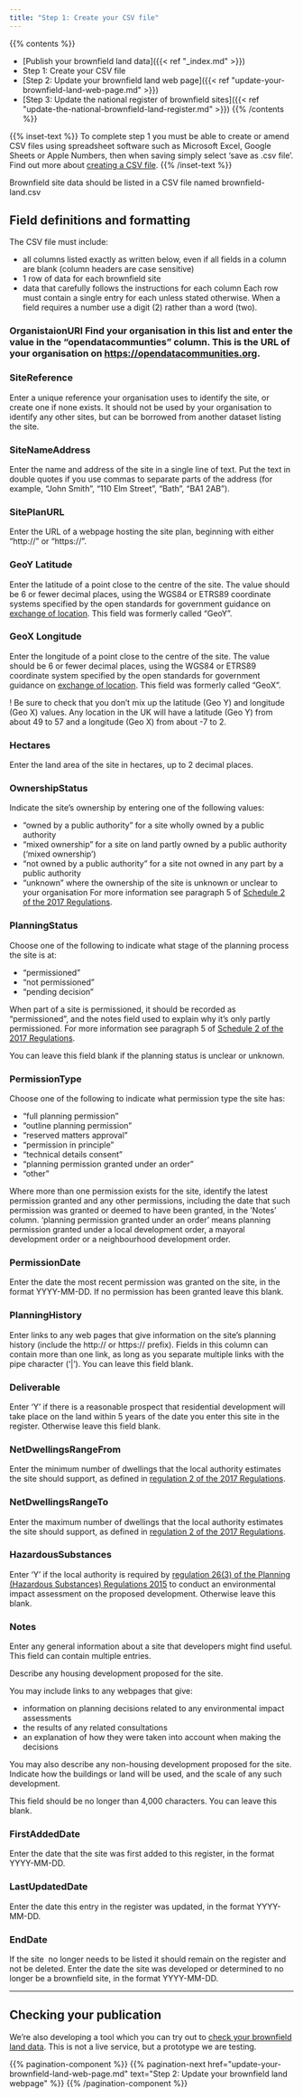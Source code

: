 ```yaml
---
title: "Step 1: Create your CSV file"
---
```


{{% contents %}}
- [Publish your brownfield land data]({{< ref "_index.md" >}})
- Step 1: Create your CSV file
- [Step 2: Update your brownfield land web page]({{< ref "update-your-brownfield-land-web-page.md" >}})
- [Step 3: Update the national register of brownfield sites]({{< ref "update-the-national-brownfield-land-register.md" >}})
{{% /contents %}}

{{% inset-text %}}
To complete step 1 you must be able to create or amend CSV files using spreadsheet software such as Microsoft Excel, Google Sheets or Apple Numbers, then when saving simply select ‘save as .csv file’. Find out more about [creating a CSV file](http://w3c.github.io/csvw/primer/).
{{% /inset-text %}}

Brownfield site data should be listed in a CSV file named brownfield-land.csv

## Field definitions and formatting

The CSV file must include: 

* all columns listed exactly as written below, even if all fields in a column are blank (column headers are case sensitive) 
* 1 row of data for each brownfield site
* data that carefully follows the instructions for each column
Each row must contain a single entry for each unless stated otherwise. When a field requires a number use a digit (2) rather than a word (two).

### OrganistaionURI Find your organisation in this list and enter the value in the “opendatacommunties” column. This is the URL of your organisation on https://opendatacommunities.org.

### SiteReference
Enter a unique reference your organisation uses to identify the site, or create one if none exists. It should not be used by your organisation to identify any other sites, but can be borrowed from another dataset listing the site.

### SiteNameAddress
Enter the name and address of the site in a single line of text. Put the text in double quotes if you use commas to separate parts of the address (for example, “John Smith”, “110 Elm Street”, “Bath”, “BA1 2AB”).

### SitePlanURL
Enter the URL of a webpage hosting the site plan, beginning with either “http://” or “https://”.

### GeoY Latitude
Enter the latitude of a point close to the centre of the site. The value should be 6 or fewer decimal places, using the WGS84 or ETRS89 coordinate systems specified by the open standards for government guidance on [exchange of location](https://www.gov.uk/government/publications/open-standards-for-government/exchange-of-location-point). This field was formerly called “GeoY”.

### GeoX Longitude
Enter the longitude of a point close to the centre of the site. The value should be 6 or fewer decimal places, using the WGS84 or ETRS89 coordinate system specified by the open standards for government guidance on [exchange of location](https://www.gov.uk/government/publications/open-standards-for-government/exchange-of-location-point). This field was formerly called “GeoX”.

! Be sure to check that you don’t mix up the latitude (Geo Y) and longitude (Geo X) values. Any location in the UK will have a latitude (Geo Y) from about 49 to 57 and a longitude (Geo X) from about -7 to 2.

### Hectares
Enter the land area of the site in hectares, up to 2 decimal places.

### OwnershipStatus
Indicate the site’s ownership by entering one of the following values: 

* “owned by a public authority” for a site wholly owned by a public authority
* “mixed ownership” for a site on land partly owned by a public authority (‘mixed ownership’) 
* “not owned by a public authority” for a site not owned in any part by a public authority
* “unknown” where the ownership of the site is unknown or unclear to your organisation
For more information see paragraph 5 of [Schedule 2 of the 2017 Regulations](http://www.legislation.gov.uk/uksi/2017/403/schedule/2/made).

### PlanningStatus
Choose one of the following to indicate what stage of the planning process the site is at:

* “permissioned”
* “not permissioned”
* “pending decision”

When part of a site is permissioned, it should be recorded as “permissioned”, and the notes field used to explain why it’s only partly permissioned. For more information see paragraph 5 of [Schedule 2 of the 2017 Regulations](http://www.legislation.gov.uk/uksi/2017/403/schedule/2/made).

You can leave this field blank if the planning status is unclear or unknown.

### PermissionType
Choose one of the following to indicate what permission type the site has:

* “full planning permission”
* “outline planning permission”
* “reserved matters approval”
* “permission in principle”
* “technical details consent”
* “planning permission granted under an order”
* “other”

Where more than one permission exists for the site, identify the latest permission granted and any other permissions, including the date that such permission was granted or deemed to have been granted, in the ’Notes’ column. ‘planning permission granted under an order’ means planning permission granted under a local development order, a mayoral development order or a neighbourhood development order.

### PermissionDate
Enter the date the most recent permission was granted on the site, in the format YYYY-MM-DD. If no permission has been granted leave this blank. 

### PlanningHistory
Enter links to any web pages that give information on the site’s planning history (include the http:// or https:// prefix). Fields in this column can contain more than one link, as long as you separate multiple links with the pipe character (‘|’). You can leave this field blank.

### Deliverable
Enter ‘Y’ if there is a reasonable prospect that residential development will take place on the land within 5 years of the date you enter this site in the register. Otherwise leave this field blank.

### NetDwellingsRangeFrom
Enter the minimum number of dwellings that the local authority estimates the site should support, as defined in [regulation 2 of the 2017 Regulations](http://www.legislation.gov.uk/uksi/2017/403/regulation/2/made).

### NetDwellingsRangeTo
Enter the maximum number of dwellings that the local authority estimates the site should support, as defined in [regulation 2 of the 2017 Regulations](http://www.legislation.gov.uk/uksi/2017/403/regulation/2/made).

### HazardousSubstances
Enter ‘Y’ if the local authority is required by [regulation 26(3) of the Planning (Hazardous Substances) Regulations 2015](https://www.legislation.gov.uk/uksi/2015/627/regulation/26/made) to conduct an environmental impact assessment on the proposed development. Otherwise leave this blank. 

### Notes
Enter any general information about a site that developers might find useful. This field can contain multiple entries.

Describe any housing development proposed for the site.

You may include links to any webpages that give:
* information on planning decisions related to any environmental impact assessments
* the results of any related consultations
* an explanation of how they were taken into account when making the decisions 

You may also describe any non-housing development proposed for the site. Indicate how the buildings or land will be used, and the scale of any such development.

This field should be no longer than 4,000 characters. You can leave this blank.

### FirstAddedDate
Enter the date that the site was first added to this register, in the format YYYY-MM-DD. 

### LastUpdatedDate
Enter the date this entry in the register was updated, in the format YYYY-MM-DD.

### EndDate
If the site  no longer needs to be listed it should remain on the register and not be deleted. Enter the date the site was developed or determined to no longer be a brownfield site, in the format YYYY-MM-DD.

---

## Checking your publication
We’re also developing a tool which you can try out to [check your brownfield land data](https://brownfield-sites-validator.cloudapps.digital/start). This is not a live service, but a prototype we are testing.

{{% pagination-component %}}
{{% pagination-next href="update-your-brownfield-land-web-page.md" text="Step 2: Update your brownfield land webpage" %}}
{{% /pagination-component %}}
